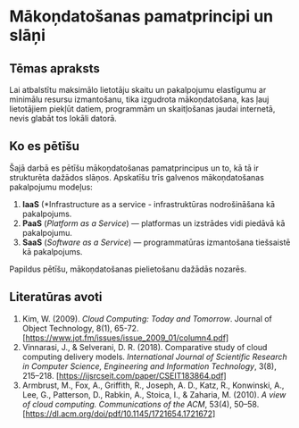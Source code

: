 # Mākoņdatošanas pamatprincipi un slāņi

## Tēmas apraksts
Lai atbalstītu maksimālo lietotāju skaitu un pakalpojumu elastīgumu ar minimālu resursu izmantošanu, tika izgudrota mākoņdatošana, kas ļauj lietotājiem piekļūt datiem, programmām un skaitļošanas jaudai internetā, nevis glabāt tos lokāli datorā.

## Ko es pētīšu
Šajā darbā es pētīšu mākoņdatošanas pamatprincipus un to, kā tā ir strukturēta dažādos slāņos. Apskatīšu trīs galvenos mākoņdatošanas pakalpojumu modeļus:
1. **IaaS** (*Infrastructure as a service - infrastruktūras nodrošināšana kā pakalpojums.
2. **PaaS** (*Platform as a Service*) — platformas un izstrādes vidi piedāvā kā pakalpojumu.
3. **SaaS** (*Software as a Service*) — programmatūras izmantošana tiešsaistē kā pakalpojums.

Papildus pētīšu, mākoņdatošanas pielietošanu dažādās nozarēs.

## Literatūras avoti
1. Kim, W. (2009). *Cloud Computing: Today and Tomorrow*. Journal of Object Technology, 8(1), 65-72. [https://www.jot.fm/issues/issue_2009_01/column4.pdf]
2. Vinnarasi, J., & Selverani, D. R. (2018). Comparative study of cloud computing delivery models. *International Journal of Scientific Research in Computer Science, Engineering and Information Technology*, 3(8), 215–218. [https://ijsrcseit.com/paper/CSEIT183864.pdf]
3. Armbrust, M., Fox, A., Griffith, R., Joseph, A. D., Katz, R., Konwinski, A., Lee, G., Patterson, D., Rabkin, A., Stoica, I., & Zaharia, M. (2010). *A view of cloud computing. Communications of the ACM*, 53(4), 50–58. [https://dl.acm.org/doi/pdf/10.1145/1721654.1721672]
